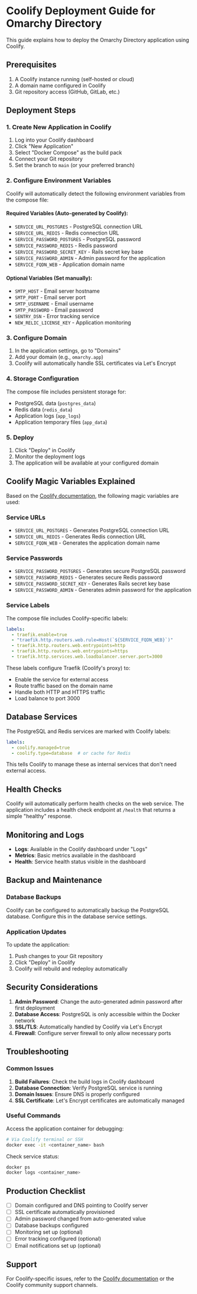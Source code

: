 # Coolify Deployment Guide for Omarchy Directory

This guide explains how to deploy the Omarchy Directory application using Coolify.

## Prerequisites

1. A Coolify instance running (self-hosted or cloud)
2. A domain name configured in Coolify
3. Git repository access (GitHub, GitLab, etc.)

## Deployment Steps

### 1. Create New Application in Coolify

1. Log into your Coolify dashboard
2. Click "New Application"
3. Select "Docker Compose" as the build pack
4. Connect your Git repository
5. Set the branch to `main` (or your preferred branch)

### 2. Configure Environment Variables

Coolify will automatically detect the following environment variables from the compose file:

#### Required Variables (Auto-generated by Coolify):
- `SERVICE_URL_POSTGRES` - PostgreSQL connection URL
- `SERVICE_URL_REDIS` - Redis connection URL  
- `SERVICE_PASSWORD_POSTGRES` - PostgreSQL password
- `SERVICE_PASSWORD_REDIS` - Redis password
- `SERVICE_PASSWORD_SECRET_KEY` - Rails secret key base
- `SERVICE_PASSWORD_ADMIN` - Admin password for the application
- `SERVICE_FQDN_WEB` - Application domain name

#### Optional Variables (Set manually):
- `SMTP_HOST` - Email server hostname
- `SMTP_PORT` - Email server port
- `SMTP_USERNAME` - Email username
- `SMTP_PASSWORD` - Email password
- `SENTRY_DSN` - Error tracking service
- `NEW_RELIC_LICENSE_KEY` - Application monitoring

### 3. Configure Domain

1. In the application settings, go to "Domains"
2. Add your domain (e.g., `omarchy.app`)
3. Coolify will automatically handle SSL certificates via Let's Encrypt

### 4. Storage Configuration

The compose file includes persistent storage for:
- PostgreSQL data (`postgres_data`)
- Redis data (`redis_data`) 
- Application logs (`app_logs`)
- Application temporary files (`app_data`)

### 5. Deploy

1. Click "Deploy" in Coolify
2. Monitor the deployment logs
3. The application will be available at your configured domain

## Coolify Magic Variables Explained

Based on the [Coolify documentation](https://coolify.io/docs/knowledge-base/docker/compose), the following magic variables are used:

### Service URLs
- `SERVICE_URL_POSTGRES` - Generates PostgreSQL connection URL
- `SERVICE_URL_REDIS` - Generates Redis connection URL
- `SERVICE_FQDN_WEB` - Generates the application domain name

### Service Passwords
- `SERVICE_PASSWORD_POSTGRES` - Generates secure PostgreSQL password
- `SERVICE_PASSWORD_REDIS` - Generates secure Redis password
- `SERVICE_PASSWORD_SECRET_KEY` - Generates Rails secret key base
- `SERVICE_PASSWORD_ADMIN` - Generates admin password for the application

### Service Labels

The compose file includes Coolify-specific labels:

```yaml
labels:
  - traefik.enable=true
  - "traefik.http.routers.web.rule=Host(`${SERVICE_FQDN_WEB}`)"
  - traefik.http.routers.web.entrypoints=http
  - traefik.http.routers.web.entrypoints=https
  - traefik.http.services.web.loadbalancer.server.port=3000
```

These labels configure Traefik (Coolify's proxy) to:
- Enable the service for external access
- Route traffic based on the domain name
- Handle both HTTP and HTTPS traffic
- Load balance to port 3000

## Database Services

The PostgreSQL and Redis services are marked with Coolify labels:

```yaml
labels:
  - coolify.managed=true
  - coolify.type=database  # or cache for Redis
```

This tells Coolify to manage these as internal services that don't need external access.

## Health Checks

Coolify will automatically perform health checks on the web service. The application includes a health check endpoint at `/health` that returns a simple "healthy" response.

## Monitoring and Logs

- **Logs**: Available in the Coolify dashboard under "Logs"
- **Metrics**: Basic metrics available in the dashboard
- **Health**: Service health status visible in the dashboard

## Backup and Maintenance

### Database Backups
Coolify can be configured to automatically backup the PostgreSQL database. Configure this in the database service settings.

### Application Updates
To update the application:
1. Push changes to your Git repository
2. Click "Deploy" in Coolify
3. Coolify will rebuild and redeploy automatically

## Security Considerations

1. **Admin Password**: Change the auto-generated admin password after first deployment
2. **Database Access**: PostgreSQL is only accessible within the Docker network
3. **SSL/TLS**: Automatically handled by Coolify via Let's Encrypt
4. **Firewall**: Configure server firewall to only allow necessary ports

## Troubleshooting

### Common Issues

1. **Build Failures**: Check the build logs in Coolify dashboard
2. **Database Connection**: Verify PostgreSQL service is running
3. **Domain Issues**: Ensure DNS is properly configured
4. **SSL Certificate**: Let's Encrypt certificates are automatically managed

### Useful Commands

Access the application container for debugging:
```bash
# Via Coolify terminal or SSH
docker exec -it <container_name> bash
```

Check service status:
```bash
docker ps
docker logs <container_name>
```

## Production Checklist

- [ ] Domain configured and DNS pointing to Coolify server
- [ ] SSL certificate automatically provisioned
- [ ] Admin password changed from auto-generated value
- [ ] Database backups configured
- [ ] Monitoring set up (optional)
- [ ] Error tracking configured (optional)
- [ ] Email notifications set up (optional)

## Support

For Coolify-specific issues, refer to the [Coolify documentation](https://coolify.io/docs/knowledge-base/docker/compose) or the Coolify community support channels.
